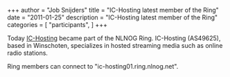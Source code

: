+++
author = "Job Snijders"
title = "IC-Hosting latest member of the Ring"
date = "2011-01-25"
description = "IC-Hosting latest member of the Ring"
categories = [
    "participants",
]
+++

Today <a href="http://www.ic-hosting.nl/">IC-Hosting</a> became part of the NLNOG Ring. IC-Hosting (AS49625), based in Winschoten, specializes in hosted streaming media such as online radio stations.

Ring members can connect to "ic-hosting01.ring.nlnog.net".

